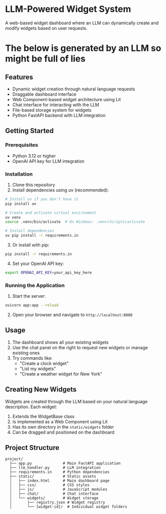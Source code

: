 # LLM-Powered Widget System

A web-based widget dashboard where an LLM can dynamically create and modify widgets based on user requests.

# The below is generated by an LLM so might be full of lies

## Features

- Dynamic widget creation through natural language requests
- Draggable dashboard interface
- Web Component-based widget architecture using Lit
- Chat interface for interacting with the LLM
- File-based storage system for widgets
- Python FastAPI backend with LLM integration

## Getting Started

### Prerequisites

- Python 3.12 or higher
- OpenAI API key for LLM integration

### Installation

1. Clone this repository
2. Install dependencies using uv (recommended):

```bash
# Install uv if you don't have it
pip install uv

# Create and activate virtual environment
uv venv
source .venv/bin/activate  # On Windows: .venv\Scripts\activate

# Install dependencies
uv pip install -r requirements.in
```

3. Or install with pip:

```bash
pip install -r requirements.in
```

4. Set your OpenAI API key:

```bash
export OPENAI_API_KEY=your_api_key_here
```

### Running the Application

1. Start the server:

```bash
uvicorn app:app --reload
```

2. Open your browser and navigate to `http://localhost:8000`

## Usage

1. The dashboard shows all your existing widgets
2. Use the chat panel on the right to request new widgets or manage existing ones
3. Try commands like:
   - "Create a clock widget"
   - "List my widgets"
   - "Create a weather widget for New York"

## Creating New Widgets

Widgets are created through the LLM based on your natural language description. Each widget:

1. Extends the WidgetBase class
2. Is implemented as a Web Component using Lit
3. Has its own directory in the `static/widgets` folder
4. Can be dragged and positioned on the dashboard

## Project Structure

```
project/
  ├── app.py              # Main FastAPI application
  ├── llm_handler.py      # LLM integration
  ├── requirements.in     # Python dependencies
  ├── static/             # Static assets
  │   ├── index.html      # Main dashboard page
  │   ├── css/            # CSS styles
  │   ├── js/             # JavaScript modules
  │   ├── chat/           # Chat interface
  │   └── widgets/        # Widget storage
  │       ├── registry.json # Widget registry
  │       └── [widget-id]/  # Individual widget folders
```
